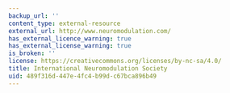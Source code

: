 ```yaml
---
backup_url: ''
content_type: external-resource
external_url: http://www.neuromodulation.com/
has_external_licence_warning: true
has_external_license_warning: true
is_broken: ''
license: https://creativecommons.org/licenses/by-nc-sa/4.0/
title: International Neuromodulation Society
uid: 489f316d-447e-4fc4-b99d-c67bca896b49
---
```

